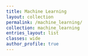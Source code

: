 ```yaml
---
title: Machine Learning
layout: collection
permalink: /machine_learning/
collection: machine_learning
entries_layout: list
classes: wide
author_profile: true
---
```

